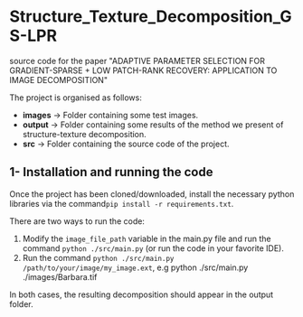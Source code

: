 # Structure_Texture_Decomposition_GS-LPR
source code for the paper "ADAPTIVE PARAMETER SELECTION FOR GRADIENT-SPARSE + LOW PATCH-RANK RECOVERY: APPLICATION TO IMAGE DECOMPOSITION"

The project is organised as follows:
* **images** -> Folder containing some test images.
* **output** -> Folder containing some results of the method we present of structure-texture decomposition.
* **src** -> Folder containing the source code of the project.

## 1- Installation and running the code
Once the project has been cloned/downloaded, install the necessary python libraries via the command```pip install -r requirements.txt```.

There are two ways to run the code:
1. Modify the ```image_file_path``` variable in the main.py file and run the command ```python ./src/main.py``` (or run the code in your favorite IDE).
2. Run the command ```python ./src/main.py /path/to/your/image/my_image.ext```, e.g python ./src/main.py ./images/Barbara.tif

In both cases, the resulting decomposition should appear in the output folder.
